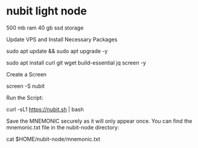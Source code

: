 # nubit light node 

500 mb ram 40 gb ssd storage

Update VPS and Install Necessary Packages

sudo apt update && sudo apt upgrade -y

sudo apt install curl git wget build-essential jq screen -y

Create a Screen

screen -S nubit

Run the Script:

curl -sL1 https://nubit.sh | bash

 Save the MNEMONIC securely as it will only appear once. You can find the mnemonic.txt file in the nubit-node directory:
 
cat $HOME/nubit-node/mnemonic.txt
